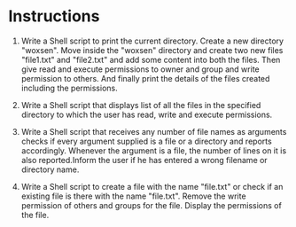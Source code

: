 # Instructions  

1. Write a Shell script to print the current directory. Create a new directory "woxsen". Move inside the "woxsen" directory and create two new files "file1.txt" and "file2.txt" and add some content into both the files. Then give read and execute permissions to owner and group and write permission to others. And finally print the details of the files created including the permissions.
   
2. Write a Shell script that displays list of all the files in the specified directory to which the user has read, write and execute permissions.

3. Write a Shell script that receives any number of file names as arguments checks if every argument supplied is a file or a directory and reports accordingly. Whenever the argument is a file, the number of lines on it is also reported.Inform the user if he has entered a wrong filename or directory name.

4. Write a Shell script to create a file with the name "file.txt" or check if an existing file is there with the name "file.txt". Remove the write permission of others and groups for the file. Display the permissions of the file.

  